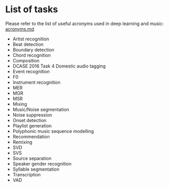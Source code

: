 # List of tasks

Please refer to the list of useful acronyms used in deep learning and music: [acronyms.md](acronyms.md).

- Artist recognition
- Beat detection
- Boundary detection
- Chord recognition
- Composition
- DCASE 2016 Task 4 Domestic audio tagging
- Event recognition
- F0
- Instrument recognition
- MER
- MGR
- MSR
- Mixing
- Music/Noise segmentation
- Noise suppression
- Onset detection
- Playlist generation
- Polyphonic music sequence modelling
- Recommendation
- Remixing
- SVD
- SVS
- Source separation
- Speaker gender recognition
- Syllable segmentation
- Transcription
- VAD
